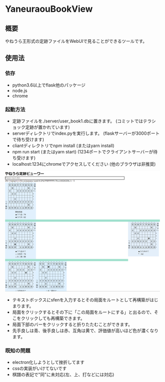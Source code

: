 # YaneuraouBookView

## 概要

やねうら王形式の定跡ファイルをWebUIで見ることができるツールです。

## 使用法

### 依存

* python3.6以上でflask他のパッケージ
* node.js
* chrome

### 起動方法

* 定跡ファイルを./server/user_book1.dbに置きます。 (コミットではテラショック定跡が置かれています)
* serverディレクトリでindex.pyを実行します。 (flaskサーバーが3000ポートで待ち受けます)
* cliantディレクトリでnpm install (またはyarn install)
* npm run start (またはyarn start) (1234ポートでクライアントサーバーが待ち受けます)
* localhost:1234にchromeでアクセスしてください (他のブラウザは非推奨)

![スクリーンショット](https://github.com/tibigame/yaneuraouBookView/blob/master/snapshot.png)

* テキストボックスにsfenを入力するとその局面をルートとして再構築がはじまります。
* 局面をクリックするとその下に「この局面をルートにする」と出るので、そこをクリックしても再構築できます。
* 局面下部のバーをクリックすると折りたたむことができます。
* 先手良しは青、後手良しは赤、互角は黄で、評価値が高いほど色が濃くなります。

### 既知の問題

* electron化しようとして挫折してます
* cssの実装がいけてないです
* 棋譜の表記で"同"に未対応(左、上、打などには対応)

